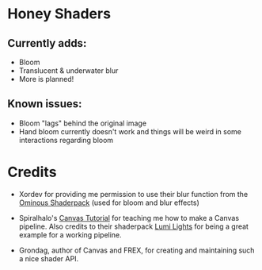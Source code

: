 # Honey Shaders

## Currently adds:

- Bloom
- Translucent & underwater blur
- More is planned!

## Known issues:

- Bloom "lags" behind the original image
- Hand bloom currently doesn't work and things will be weird in some interactions regarding bloom

# Credits

- Xordev for providing me permission to use their blur function from the [Ominous Shaderpack](https://github.com/XorDev/Ominous-Shaderpack) (used for bloom and blur effects)

- Spiralhalo's [Canvas Tutorial](https://github.com/spiralhalo/CanvasTutorial/wiki) for teaching me how to make a Canvas pipeline. Also credits to their shaderpack [Lumi Lights](https://github.com/spiralhalo/LumiLights) for being a great example for a working pipeline.

- Grondag, author of Canvas and FREX, for creating and maintaining such a nice shader API.

